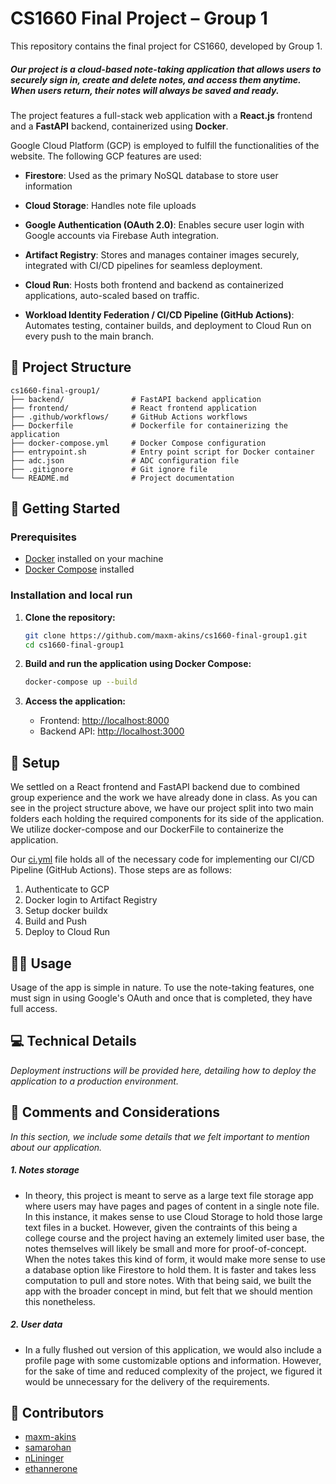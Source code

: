 # CS1660 Final Project – Group 1

This repository contains the final project for CS1660, developed by Group 1.

##### Our project is a cloud-based note-taking application that allows users to securely sign in, create and delete notes, and access them anytime. When users return, their notes will always be saved and ready.

The project features a full-stack web application with a **React.js** frontend and a **FastAPI** backend, containerized using **Docker**.

Google Cloud Platform (GCP) is employed to fulfill the functionalities of the website. The following GCP features are used:

- **Firestore**: Used as the primary NoSQL database to store user information

- **Cloud Storage**: Handles note file uploads

- **Google Authentication (OAuth 2.0)**: Enables secure user login with Google accounts via Firebase Auth integration.

- **Artifact Registry**: Stores and manages container images securely, integrated with CI/CD pipelines for seamless deployment.

- **Cloud Run**: Hosts both frontend and backend as containerized applications, auto-scaled based on traffic.

- **Workload Identity Federation / CI/CD Pipeline (GitHub Actions)**: Automates testing, container builds, and deployment to Cloud Run on every push to the main branch.

## 📁 Project Structure

```
cs1660-final-group1/
├── backend/               # FastAPI backend application
├── frontend/              # React frontend application
├── .github/workflows/     # GitHub Actions workflows
├── Dockerfile             # Dockerfile for containerizing the application
├── docker-compose.yml     # Docker Compose configuration
├── entrypoint.sh          # Entry point script for Docker container
├── adc.json               # ADC configuration file
├── .gitignore             # Git ignore file
└── README.md              # Project documentation
```

## 🚀 Getting Started

### Prerequisites

- [Docker](https://www.docker.com/) installed on your machine
- [Docker Compose](https://docs.docker.com/compose/) installed

### Installation and local run

1. **Clone the repository:**

   ```bash
   git clone https://github.com/maxm-akins/cs1660-final-group1.git
   cd cs1660-final-group1
   ```

2. **Build and run the application using Docker Compose:**

   ```bash
   docker-compose up --build
   ```

3. **Access the application:**

   - Frontend: [http://localhost:8000](http://localhost:8000)
   - Backend API: [http://localhost:3000](http://localhost:3000)

## 🧱 Setup

We settled on a React frontend and FastAPI backend due to combined group experience and the work we have already done in class. As you can see in the project structure above, we have our project split into two main folders each holding the required components for its side of the application. We utilize docker-compose and our DockerFile to containerize the application.

Our [ci.yml](.github/workflows/ci.yml) file holds all of the necessary code for implementing our CI/CD Pipeline (GitHub Actions). Those steps are as follows:

1. Authenticate to GCP
2. Docker login to Artifact Registry
3. Setup docker buildx
4. Build and Push
5. Deploy to Cloud Run

## 👨‍💻 Usage

Usage of the app is simple in nature. To use the note-taking features, one must sign in using Google's OAuth and once that is completed, they have full access.

## 💻 Technical Details

_Deployment instructions will be provided here, detailing how to deploy the application to a production environment._

## 🤔 Comments and Considerations

_In this section, we include some details that we felt important to mention about our application._

##### 1. Notes storage

- In theory, this project is meant to serve as a large text file storage app where users may have pages and pages of content in a single note file. In this instance, it makes sense to use Cloud Storage to hold those large text files in a bucket. However, given the contraints of this being a college course and the project having an extemely limited user base, the notes themselves will likely be small and more for proof-of-concept. When the notes takes this kind of form, it would make more sense to use a database option like Firestore to hold them. It is faster and takes less computation to pull and store notes. With that being said, we built the app with the broader concept in mind, but felt that we should mention this nonetheless.

##### 2. User data

- In a fully flushed out version of this application, we would also include a profile page with some customizable options and information. However, for the sake of time and reduced complexity of the project, we figured it would be unnecessary for the delivery of the requirements.

## 👥 Contributors

- [maxm-akins](https://github.com/maxm-akins)
- [samarohan](https://github.com/samarohan)
- [nLininger](https://github.com/nLininger)
- [ethannerone](https://github.com/ethannerone)
